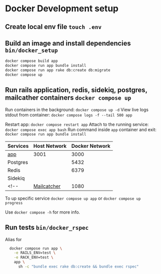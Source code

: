 # Docker Development setup

## Create local env file `touch .env`

## Build an image and install dependencies `bin/docker_setup`

```sh
docker compose build app
docker compose run app bundle install
docker compose run app rake db:create db:migrate
docker compose up
```

## Run rails application, redis, sidekiq, postgres, mailcather containers `docker compose up`

Run containers in the background: `docker compose up -d`
View live logs stdout from container: `docker compose logs -f --tail 500 app`

Restart app: `docker compose restart app`
Attach to the running service: `docker compose exec app bash`
Run command inside `app` container and exit: `docker compose run app bundle install`

| Services                                      | Host Network | Docker Network |
|-----------------------------------------------|--------------|----------------|
| [app](http://localhost:3001)                  | 3001         | 3000           |
| Postgres                                      |              | 5432           |
| Redis                                         |              | 6379           |
| Sidekiq                                       |              |                |
<!-- | [Mailcatcher](http://localhost:1080)          | 1080         | 1080           | -->

To up specific service `docker compose up app` or `docker compose up progress`

Use `docker compose -h` for more info.

## Run tests `bin/docker_rspec`

Alias for

```bash
  docker compose run app \
    -e RAILS_ENV=test \
    -e RACK_ENV=test \
    app \
      sh -c "bundle exec rake db:create && bundle exec rspec"
```
